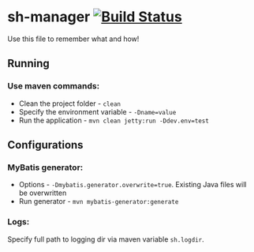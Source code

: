 sh-manager 
[![Build Status](https://travis-ci.org/mbryzhak/sh-manager.svg?branch=master)](https://travis-ci.org/mbryzhak/sh-manager)
==========

Use this file to remember what and how!

Running
-------

### Use maven commands:

* Clean the project folder - `clean`
* Specify the environment variable - `-Dname=value`
* Run the application - `mvn clean jetty:run -Ddev.env=test`

Configurations
--------------

### MyBatis generator:

* Options - `-Dmybatis.generator.overwrite=true`. Existing Java files will be overwritten
* Run generator - `mvn mybatis-generator:generate`

### Logs:

Specify full path to logging dir via maven variable `sh.logdir`.
